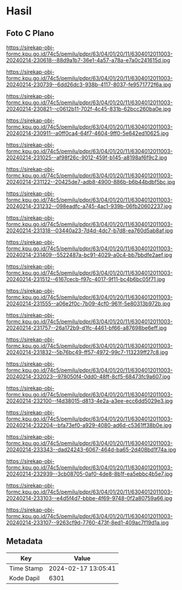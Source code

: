 # Hasil

## Foto C Plano

https://sirekap-obj-formc.kpu.go.id/74c5/pemilu/pdpr/63/04/01/20/11/6304012011003-20240214-230618--88d9a1b7-36e1-4a57-a78a-e7a0c241615d.jpg

https://sirekap-obj-formc.kpu.go.id/74c5/pemilu/pdpr/63/04/01/20/11/6304012011003-20240214-230739--6dd26dc3-938b-4117-8037-fe9571772f6a.jpg

https://sirekap-obj-formc.kpu.go.id/74c5/pemilu/pdpr/63/04/01/20/11/6304012011003-20240214-230821--c0612b11-702f-4c45-831b-62bcc260ba0e.jpg

https://sirekap-obj-formc.kpu.go.id/74c5/pemilu/pdpr/63/04/01/20/11/6304012011003-20240214-230911--a0ff0ca4-64f7-4604-9ff0-5e642ed10625.jpg

https://sirekap-obj-formc.kpu.go.id/74c5/pemilu/pdpr/63/04/01/20/11/6304012011003-20240214-231025--af98f26c-9012-459f-b145-a8198af6f9c2.jpg

https://sirekap-obj-formc.kpu.go.id/74c5/pemilu/pdpr/63/04/01/20/11/6304012011003-20240214-231122--20425de7-adb8-4900-886b-b6b44bdbf5bc.jpg

https://sirekap-obj-formc.kpu.go.id/74c5/pemilu/pdpr/63/04/01/20/11/6304012011003-20240214-231232--098eadfc-a745-4ac1-939b-06fb20602237.jpg

https://sirekap-obj-formc.kpu.go.id/74c5/pemilu/pdpr/63/04/01/20/11/6304012011003-20240214-231318--03440a23-7d4d-4dc7-b7d8-ea760d5ab8af.jpg

https://sirekap-obj-formc.kpu.go.id/74c5/pemilu/pdpr/63/04/01/20/11/6304012011003-20240214-231409--5522487a-bc91-4029-a0c4-bb7bbdfe2aef.jpg

https://sirekap-obj-formc.kpu.go.id/74c5/pemilu/pdpr/63/04/01/20/11/6304012011003-20240214-231512--6167cecb-f97c-4017-9f11-bc4b6bc05f71.jpg

https://sirekap-obj-formc.kpu.go.id/74c5/pemilu/pdpr/63/04/01/20/11/6304012011003-20240214-231555--a06e2f0c-7b09-4cf0-961f-5e80313b972b.jpg

https://sirekap-obj-formc.kpu.go.id/74c5/pemilu/pdpr/63/04/01/20/11/6304012011003-20240214-231757--26a172b9-d1fc-4461-bf66-a87698be6eff.jpg

https://sirekap-obj-formc.kpu.go.id/74c5/pemilu/pdpr/63/04/01/20/11/6304012011003-20240214-231832--5b76bc49-ff57-4972-99c7-113239ff27c8.jpg

https://sirekap-obj-formc.kpu.go.id/74c5/pemilu/pdpr/63/04/01/20/11/6304012011003-20240214-232023--978050f4-0dd0-48ff-8cf5-68473fc9a607.jpg

https://sirekap-obj-formc.kpu.go.id/74c5/pemilu/pdpr/63/04/01/20/11/6304012011003-20240214-232100--f4d38015-d813-4e2a-a3ee-ecc6dd5029e3.jpg

https://sirekap-obj-formc.kpu.go.id/74c5/pemilu/pdpr/63/04/01/20/11/6304012011003-20240214-232204--bfa73ef0-a929-4080-ad6d-c5361ff38b0e.jpg

https://sirekap-obj-formc.kpu.go.id/74c5/pemilu/pdpr/63/04/01/20/11/6304012011003-20240214-233343--dad24243-6067-464d-ba65-2d408bd1f74a.jpg

https://sirekap-obj-formc.kpu.go.id/74c5/pemilu/pdpr/63/04/01/20/11/6304012011003-20240214-232939--3cb08705-0af0-4de8-8b1f-ea5ebbc4b5e7.jpg

https://sirekap-obj-formc.kpu.go.id/74c5/pemilu/pdpr/63/04/01/20/11/6304012011003-20240214-233103--e4d5f4d7-bbbe-4f69-9748-0f2a80759a66.jpg

https://sirekap-obj-formc.kpu.go.id/74c5/pemilu/pdpr/63/04/01/20/11/6304012011003-20240214-233107--9263cf9d-7760-473f-8ed1-409ac7f19d1a.jpg


## Metadata

| Key        | Value               |
| ---------- | ------------------- |
| Time Stamp | 2024-02-17 13:05:41 |
| Kode Dapil | 6301                |



